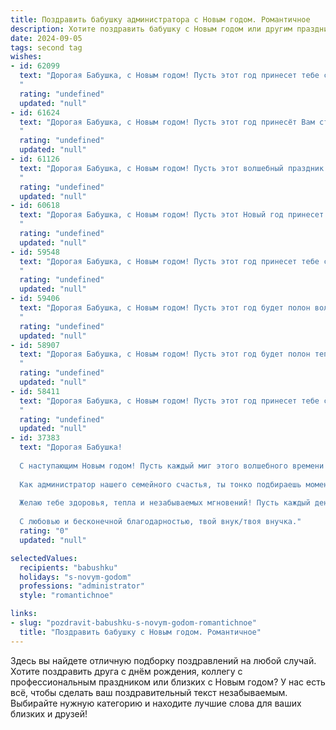 ```yaml
---
title: Поздравить бабушку администратора с Новым годом. Романтичное
description: Хотите поздравить бабушку с Новым годом или другим праздником? Наш ИИ создаст незабываемое поздравление, а вы обязательно выделитесь среди других.  
date: 2024-09-05
tags: second tag
wishes:
- id: 62099
  text: "Дорогая Бабушка, с Новым годом! Пусть этот год принесет тебе столько же тепла, любви и уюта, сколько ты даришь нам. Пусть твой административный талант найдет новые применения в этом новом году, наполненном радостью и добрыми делами. Счастья тебе, моя дорогая!
  "
  rating: "undefined"
  updated: "null"
- id: 61624
  text: "Дорогая Бабушка, с Новым годом! Пусть этот год принесёт Вам столько же тепла и радости, сколько Вы дарите нам своим присутствием. Пусть в Новом году все мечты исполнятся, а дом наполнится смехом и любовью.  Будьте здоровы и счастливы!
  "
  rating: "undefined"
  updated: "null"
- id: 61126
  text: "Дорогая Бабушка, с Новым годом! Пусть этот волшебный праздник подарит тебе море любви, тепла и радости. Пусть каждый день будет наполнен счастьем, а твои глаза сияют от улыбки. Спасибо тебе за всё, ты — настоящая королева нашего сердца!
  "
  rating: "undefined"
  updated: "null"
- id: 60618
  text: "Дорогая Бабушка, с Новым годом! Пусть этот Новый год принесет тебе тепло, уют, любовь и бесконечное счастье. Твой труд администратора, который ты так самоотверженно отдаешь, заслуживает восхищения и уважения. Желаю тебе крепкого здоровья, ярких моментов и бесконечного вдохновения!
  "
  rating: "undefined"
  updated: "null"
- id: 59548
  text: "Дорогая Бабушка, с Новым годом! Пусть этот год принесет тебе столько же тепла, радости и любви, сколько ты даришь своим близким. Пусть каждая минута будет наполнена волшебством, а настроение всегда будет праздничным. Желаю тебе крепкого здоровья, добрых новостей и исполнения всех самых сокровенных желаний. С Новым годом, любимая!
  "
  rating: "undefined"
  updated: "null"
- id: 59406
  text: "Дорогая Бабушка, с Новым годом! Пусть этот год будет полон волшебства,  как блеск снежинок под луной, и  любви,  как сияние  новогодних огней.  Пусть  каждый  день  будет  наполнен  радостью  и  счастьем,  а  твои  глаза  всегда  светятся  от  любви  и  тепла.  Счастья  тебе,  здоровья  и  всего  самого  лучшего!
  "
  rating: "undefined"
  updated: "null"
- id: 58907
  text: "Дорогая Бабушка, с Новым годом! Пусть этот год будет полон тепла, радости и светлых воспоминаний, как новогодняя елка, украшенная любимыми игрушками. Пусть каждый день будет полон любви, заботы и душевного покоя, как уютный зимний вечер в окружении близких людей.
  "
  rating: "undefined"
  updated: "null"
- id: 58411
  text: "Дорогая Бабушка, с Новым годом! Пусть этот год принесет тебе столько же тепла и любви, сколько ты даришь нам всегда. Ты — наша опора, наш уютный дом, и твой администраторский талант  — это просто волшебство. Желаю тебе крепкого здоровья, ярких впечатлений и, конечно, исполнения самых сокровенных желаний!
  "
  rating: "undefined"
  updated: "null"
- id: 37383
  text: "Дорогая Бабушка!
  
  С наступающим Новым годом! Пусть каждый миг этого волшебного времени приносит радость и счастье в твой дом. Ты — как светлая звезда, освещающая наши сердца своим теплом и заботой.
  
  Как администратор нашего семейного счастья, ты тонко подбираешь моменты, когда все мы собираемся вместе, создавая атмосферу любви и уюта. Пусть в новом году твоя жизнь будет заполнена такими же яркими и радостными моментами, а все переживания останутся в прошлом.
  
  Желаю тебе здоровья, тепла и незабываемых мгновений! Пусть каждый день нового года будет как новая страница, полная нежности и романтики, а все мечты сбываются.
  
  С любовью и бесконечной благодарностью, твой внук/твоя внучка."
  rating: "0"
  updated: "null"

selectedValues:
  recipients: "babushku"
  holidays: "s-novym-godom"
  professions: "administrator"
  style: "romantichnoe"

links:
- slug: "pozdravit-babushku-s-novym-godom-romantichnoe"
  title: "Поздравить бабушку с Новым годом. Романтичное"
---
```


Здесь вы найдете отличную подборку поздравлений на любой случай. 
Хотите поздравить друга с днём рождения, коллегу с профессиональным праздником или близких с Новым годом? У нас есть всё, чтобы сделать ваш поздравительный текст незабываемым. Выбирайте нужную категорию и находите лучшие слова для ваших близких и друзей!

